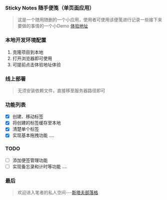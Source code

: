### Sticky Notes 随手便笺（单页面应用）
> 这是一个随用随删的一个小应用，使用者可使用该便笺进行记录一些接下来要做的事情的一个小Demo [体验地址](https://stavyan.github.io/stickyNotes/)

### 本地开发环境配置
1. 克隆项目到本地
2. 打开浏览器即可使用
3. 可提前点击体验地址体验

### 线上部署

> 无须安装依赖文件，直接移至服务器路径即可

### 功能列表
 - [x] 创建、移动标签
 - [x] 将创建的标签缓存至本地
 - [x] 清楚单个标签
 - [x] 实现基本拖拽功能
....

### TODO
- [ ] 添加便签管理功能
- [ ] 实现备忘录和计时等功能
....

### 最后
> 欢迎进入笔者的私人空间---[斯塔夫部落格](https://www.stavtop.club)